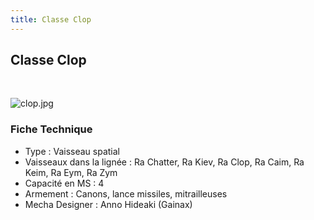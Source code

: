 ```yaml
---
title: Classe Clop
---
```


Classe Clop
-----------


 


![clop.jpg](/images/stories/saga/charcontreattaque/images/vaisseaux/clop.jpg)


### Fiche Technique


* Type : Vaisseau spatial
* Vaisseaux dans la lignée : Ra Chatter, Ra Kiev, Ra Clop, Ra Caim, Ra Keim, Ra Eym, Ra Zym
* Capacité en MS : 4
* Armement : Canons, lance missiles, mitrailleuses
* Mecha Designer : Anno Hideaki (Gainax)
